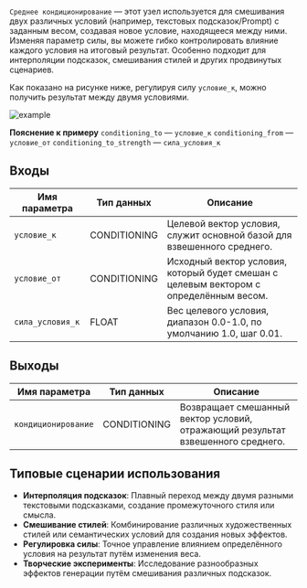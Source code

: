 `Среднее кондиционирование` — этот узел используется для смешивания двух различных условий (например, текстовых подсказок/Prompt) с заданным весом, создавая новое условие, находящееся между ними. Изменяя параметр силы, вы можете гибко контролировать влияние каждого условия на итоговый результат. Особенно подходит для интерполяции подсказок, смешивания стилей и других продвинутых сценариев.

Как показано на рисунке ниже, регулируя силу `условие_к`, можно получить результат между двумя условиями.

![example](./asset/example.webp)

**Пояснение к примеру**
`conditioning_to` — `условие_к`
`conditioning_from` — `условие_от`
`conditioning_to_strength` — `сила_условия_к`

## Входы

| Имя параметра     | Тип данных      | Описание |
|-------------------|----------------|----------|
| `условие_к`       | CONDITIONING   | Целевой вектор условия, служит основной базой для взвешенного среднего. |
| `условие_от`      | CONDITIONING   | Исходный вектор условия, который будет смешан с целевым вектором с определённым весом. |
| `сила_условия_к`  | FLOAT          | Вес целевого условия, диапазон 0.0-1.0, по умолчанию 1.0, шаг 0.01. |

## Выходы

| Имя параметра     | Тип данных      | Описание |
|-------------------|----------------|----------|
| `кондиционирование` | CONDITIONING  | Возвращает смешанный вектор условий, отражающий результат взвешенного среднего. |

## Типовые сценарии использования

- **Интерполяция подсказок**: Плавный переход между двумя разными текстовыми подсказками, создание промежуточного стиля или смысла.
- **Смешивание стилей**: Комбинирование различных художественных стилей или семантических условий для создания новых эффектов.
- **Регулировка силы**: Точное управление влиянием определённого условия на результат путём изменения веса.
- **Творческие эксперименты**: Исследование разнообразных эффектов генерации путём смешивания различных подсказок.
